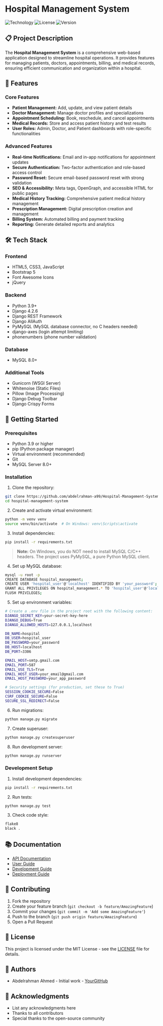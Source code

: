 # Hospital Management System

![Technology](https://img.shields.io/badge/Built%20with-Python%20%7C%20Django-green)
![License](https://img.shields.io/badge/License-MIT-blue)
![Version](https://img.shields.io/badge/Version-1.0.0-orange)

## 📋 Project Description

The **Hospital Management System** is a comprehensive web-based application designed to streamline hospital operations. It provides features for managing patients, doctors, appointments, billing, and medical records, ensuring efficient communication and organization within a hospital.

## 🎯 Features

### Core Features
- **Patient Management:** Add, update, and view patient details
- **Doctor Management:** Manage doctor profiles and specializations
- **Appointment Scheduling:** Book, reschedule, and cancel appointments
- **Medical Records:** Store and access patient history and test results
- **User Roles:** Admin, Doctor, and Patient dashboards with role-specific functionalities

### Advanced Features
- **Real-time Notifications:** Email and in-app notifications for appointment updates
- **Secure Authentication:** Two-factor authentication and role-based access control
- **Password Reset:** Secure email-based password reset with strong validation
- **SEO & Accessibility:** Meta tags, OpenGraph, and accessible HTML for public pages
- **Medical History Tracking:** Comprehensive patient medical history management
- **Prescription Management:** Digital prescription creation and management
- **Billing System:** Automated billing and payment tracking
- **Reporting:** Generate detailed reports and analytics

## 🛠️ Tech Stack

### Frontend
- HTML5, CSS3, JavaScript
- Bootstrap 5
- Font Awesome Icons
- jQuery

### Backend
- Python 3.9+
- Django 4.2.6
- Django REST Framework
- Django AllAuth
- PyMySQL (MySQL database connector, no C headers needed)
- django-axes (login attempt limiting)
- phonenumbers (phone number validation)

### Database
- MySQL 8.0+

### Additional Tools
- Gunicorn (WSGI Server)
- Whitenoise (Static Files)
- Pillow (Image Processing)
- Django Debug Toolbar
- Django Crispy Forms

## 🚀 Getting Started

### Prerequisites
- Python 3.9 or higher
- pip (Python package manager)
- Virtual environment (recommended)
- Git
- MySQL Server 8.0+

### Installation

1. Clone the repository:
```bash
git clone https://github.com/abdelrahman-a99/Hospital-Management-System.git
cd hospital-management-system
```

2. Create and activate virtual environment:
```bash
python -m venv venv
source venv/bin/activate  # On Windows: venv\Scripts\activate
```

3. Install dependencies:
```bash
pip install -r requirements.txt
```
> **Note:** On Windows, you do NOT need to install MySQL C/C++ headers. The project uses PyMySQL, a pure Python MySQL client.

4. Set up MySQL database:
```bash
mysql -u root -p
CREATE DATABASE hospital_management;
CREATE USER 'hospital_user'@'localhost' IDENTIFIED BY 'your_password';
GRANT ALL PRIVILEGES ON hospital_management.* TO 'hospital_user'@'localhost';
FLUSH PRIVILEGES;
```

5. Set up environment variables:
```bash
# Create a .env file in the project root with the following content:
DJANGO_SECRET_KEY=your-secret-key-here
DJANGO_DEBUG=True
DJANGO_ALLOWED_HOSTS=127.0.0.1,localhost

DB_NAME=hospital
DB_USER=hospital_user
DB_PASSWORD=your_password
DB_HOST=localhost
DB_PORT=3306

EMAIL_HOST=smtp.gmail.com
EMAIL_PORT=587
EMAIL_USE_TLS=True
EMAIL_HOST_USER=your_email@gmail.com
EMAIL_HOST_PASSWORD=your_app_password

# Security settings (for production, set these to True)
SESSION_COOKIE_SECURE=False
CSRF_COOKIE_SECURE=False
SECURE_SSL_REDIRECT=False
```

6. Run migrations:
```bash
python manage.py migrate
```

7. Create superuser:
```bash
python manage.py createsuperuser
```

8. Run development server:
```bash
python manage.py runserver
```

### Development Setup

1. Install development dependencies:
```bash
pip install -r requirements.txt
```

2. Run tests:
```bash
python manage.py test
```

3. Check code style:
```bash
flake8
black .
```

## 📚 Documentation

- [API Documentation](docs/api.md)
- [User Guide](docs/user-guide.md)
- [Development Guide](docs/development.md)
- [Deployment Guide](docs/deployment.md)

## 🤝 Contributing

1. Fork the repository
2. Create your feature branch (`git checkout -b feature/AmazingFeature`)
3. Commit your changes (`git commit -m 'Add some AmazingFeature'`)
4. Push to the branch (`git push origin feature/AmazingFeature`)
5. Open a Pull Request

## 📝 License

This project is licensed under the MIT License - see the [LICENSE](LICENSE) file for details.

## 👥 Authors

- Abdelrahman Ahmed - Initial work - [YourGitHub](https://github.com/abdelrahman-a99)

## 🙏 Acknowledgments

- List any acknowledgments here
- Thanks to all contributors
- Special thanks to the open-source community
